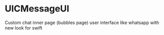 # UICMessageUI
Custom chat inner page (bubbles page) user interface like whatsapp with new look for swift 
